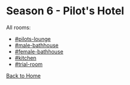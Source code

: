 # Season 6 - Pilot's Hotel

All rooms:
* [#pilots-lounge](https://astrea49.github.io/DH-Season-6-Archive/Hotel/Danganronpa_%20Despair's%20Horizon%20-%20%E2%94%8F%E2%9C%A6%E2%9D%98%E0%BC%BBPilot's%20Hotel%20(KG)%E0%BC%BA%E2%9D%98%E2%9C%A6%E2%94%93%20-%20pilots-lounge%20[773312561566842881].html)
* [#male-bathhouse](https://astrea49.github.io/DH-Season-6-Archive/Hotel/Danganronpa_%20Despair's%20Horizon%20-%20%E2%94%8F%E2%9C%A6%E2%9D%98%E0%BC%BBPilot's%20Hotel%20(KG)%E0%BC%BA%E2%9D%98%E2%9C%A6%E2%94%93%20-%20male-bathhouse%20[773312603413151806].html)
* [#female-bathhouse](https://astrea49.github.io/DH-Season-6-Archive/Hotel/Danganronpa_%20Despair's%20Horizon%20-%20%E2%94%8F%E2%9C%A6%E2%9D%98%E0%BC%BBPilot's%20Hotel%20(KG)%E0%BC%BA%E2%9D%98%E2%9C%A6%E2%94%93%20-%20female-bathhouse%20[773312665039798322].html)
* [#kitchen](https://astrea49.github.io/DH-Season-6-Archive/Hotel/Danganronpa_%20Despair's%20Horizon%20-%20%E2%94%8F%E2%9C%A6%E2%9D%98%E0%BC%BBPilot's%20Hotel%20(KG)%E0%BC%BA%E2%9D%98%E2%9C%A6%E2%94%93%20-%20kitchen%20[773312770858942466].html)
* [#trial-room](https://astrea49.github.io/DH-Season-6-Archive/Hotel/Danganronpa_%20Despair's%20Horizon%20-%20%E2%94%8F%E2%9C%A6%E2%9D%98%E0%BC%BBPilot's%20Hotel%20(KG)%E0%BC%BA%E2%9D%98%E2%9C%A6%E2%94%93%20-%20trial-room%20[775518845003235349].html)

[Back to Home](https://astrea49.github.io/DH-Season-6-Archive/Home)

